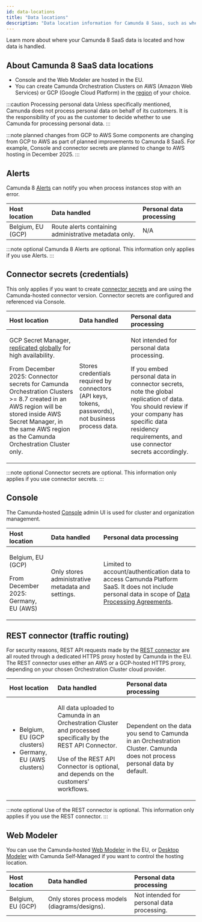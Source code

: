 ```yaml
---
id: data-locations
title: "Data locations"
description: "Data location information for Camunda 8 Saas, such as where your Camunda 8 SaaS data is located and how data is handled."
---
```


Learn more about where your Camunda 8 SaaS data is located and how data is handled.

## About Camunda 8 SaaS data locations

- Console and the Web Modeler are hosted in the EU.
- You can create Camunda Orchestration Clusters on AWS (Amazon Web Services) or GCP (Google Cloud Platform) in the [region](regions.md) of your choice.

:::caution Processing personal data
Unless specifically mentioned, Camunda does not process personal data on behalf of its customers. It is the responsibility of you as the customer to decide whether to use Camunda for processing personal data.
:::

:::note planned changes from GCP to AWS
Some components are changing from GCP to AWS as part of planned improvements to Camunda 8 SaaS. For example, Console and connector secrets are planned to change to AWS hosting in December 2025.
:::

## Alerts

Camunda 8 [Alerts](/components/console/manage-clusters/manage-alerts.md) can notify you when process instances stop with an error.

| Host location     | Data handled                                          | Personal data processing |
| :---------------- | :---------------------------------------------------- | :----------------------- |
| Belgium, EU (GCP) | Route alerts containing administrative metadata only. | N/A                      |

:::note optional
Camunda 8 Alerts are optional. This information only applies if you use Alerts.
:::

## Connector secrets (credentials)

This only applies if you want to create [connector secrets](/components/console/manage-clusters/manage-secrets.md) and are using the Camunda-hosted connector version. Connector secrets are configured and referenced via Console.

| Host location                                                                                                                                                                                                                                                                                                                                                                      | Data handled                                                                                        | Personal data processing                                                                                                                                                                                                                                         |
| :--------------------------------------------------------------------------------------------------------------------------------------------------------------------------------------------------------------------------------------------------------------------------------------------------------------------------------------------------------------------------------- | :-------------------------------------------------------------------------------------------------- | :--------------------------------------------------------------------------------------------------------------------------------------------------------------------------------------------------------------------------------------------------------------- |
| <p>GCP Secret Manager, [replicated globally](https://cloud.google.com/secret-manager/docs/secret-manager-secrets-comparison) for high availability.</p><p>From December 2025: Connector secrets for Camunda Orchestration Clusters >= 8.7 created in an AWS region will be stored inside AWS Secret Manager, in the same AWS region as the Camunda Orchestration Cluster only.</p> | Stores credentials required by connectors (API keys, tokens, passwords), not business process data. | <p>Not intended for personal data processing.</p><p>If you embed personal data in connector secrets, note the global replication of data. You should review if your company has specific data residency requirements, and use connector secrets accordingly.</p> |

:::note optional
Connector secrets are optional. This information only applies if you use connector secrets.
:::

## Console

The Camunda‑hosted [Console](/components/console/introduction-to-console.md) admin UI is used for cluster and organization management.

| Host location                                                        | Data handled                                      | Personal data processing                                                                                                                                                        |
| :------------------------------------------------------------------- | :------------------------------------------------ | :------------------------------------------------------------------------------------------------------------------------------------------------------------------------------ |
| <p>Belgium, EU (GCP)</p><p>From December 2025: Germany, EU (AWS)</p> | Only stores administrative metadata and settings. | Limited to account/authentication data to access Camunda Platform SaaS. It does not include personal data in scope of [Data Processing Agreements](https://legal.camunda.com/). |

## REST connector (traffic routing)

For security reasons, REST API requests made by the [REST connector](/components/connectors/protocol/rest.md) are all routed through a dedicated HTTPS proxy hosted by Camunda in the EU. The REST connector uses either an AWS or a GCP-hosted HTTPS proxy, depending on your chosen Orchestration Cluster cloud provider.

| Host location                                                                   | Data handled                                                                                                                                                                                                    | Personal data processing                                                                                                  |
| :------------------------------------------------------------------------------ | :-------------------------------------------------------------------------------------------------------------------------------------------------------------------------------------------------------------- | :------------------------------------------------------------------------------------------------------------------------ |
| <ul><li>Belgium, EU (GCP clusters)</li><li>Germany, EU (AWS clusters)</li></ul> | <p>All data uploaded to Camunda in an Orchestration Cluster and processed specifically by the REST API Connector.</p><p>Use of the REST API Connector is optional, and depends on the customers’ workflows.</p> | Dependent on the data you send to Camunda in an Orchestration Cluster. Camunda does not process personal data by default. |

:::note optional
Use of the REST connector is optional. This information only applies if you use the REST connector.
:::

## Web Modeler

You can use the Camunda‑hosted [Web Modeler](/components/modeler/web-modeler/launch-web-modeler.md) in the EU, or [Desktop Modeler](/components/modeler/desktop-modeler/index.md) with Camunda Self‑Managed if you want to control the hosting location.

| Host location     | Data handled                                   | Personal data processing                   |
| :---------------- | :--------------------------------------------- | :----------------------------------------- |
| Belgium, EU (GCP) | Only stores process models (diagrams/designs). | Not intended for personal data processing. |
